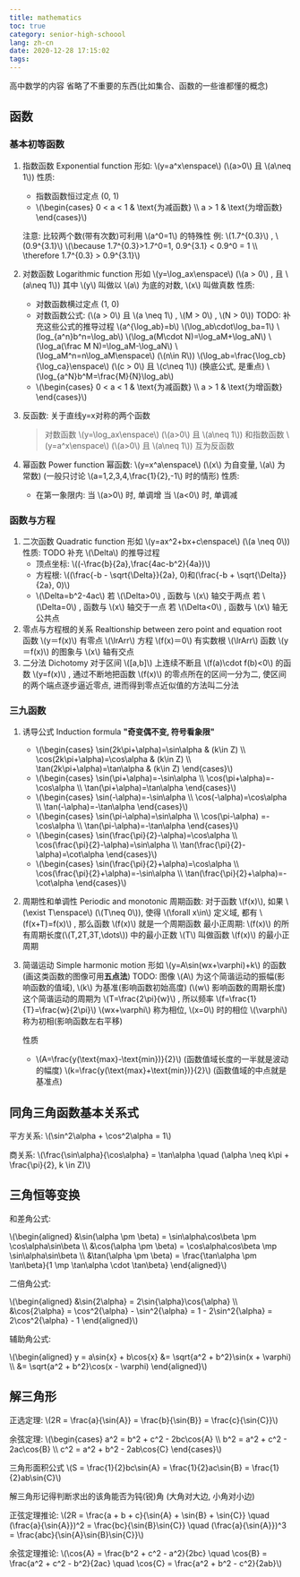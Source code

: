 ```yaml
---
title: mathematics
toc: true
category: senior-high-schoool
lang: zh-cn
date: 2020-12-28 17:15:02
tags:
---
```


高中数学的内容
省略了不重要的东西(比如集合、函数的一些谁都懂的概念)

<!-- more -->

## 函数

### 基本初等函数

1. 指数函数 Exponential function 
   形如: \\(y=a^x\enspace\\) (\\(a>0\\) 且 \\(a\neq 1\\))
   性质:
   * 指数函数恒过定点 (0, 1)
   * \\(\begin{cases} 0 < a < 1 & \text{为减函数} \\\ a > 1 & \text{为增函数} \end{cases}\\)
   
   注意: 比较两个数(带有次数)可利用 \\(a^0=1\\) 的特殊性
   例: \\(1.7^{0.3}\\) , \\(0.9^{3.1}\\)
   \\(\because 1.7^{0.3}>1.7^0=1, 0.9^{3.1} < 0.9^0 = 1 \\\ \therefore 1.7^{0.3} > 0.9^{3.1}\\)
2. 对数函数 Logarithmic function 
   形如 \\(y=\log_ax\enspace\\) (\\(a > 0\\) , 且 \\(a\neq 1\\))
   其中 \\(y\\) 叫做以 \\(a\\) 为底的对数, \\(x\\) 叫做真数
   性质:
   * 对数函数横过定点 (1, 0)
   * 对数函数公式: (\\(a > 0\\) 且 \\(a \neq 1\\) , \\(M > 0\\) , \\(N > 0\\)) TODO: 补充这些公式的推导过程
     \\(a^{\log_ab}=b\\)
     \\(\log_ab\cdot\log_ba=1\\)
     \\(log_{a^n}b^n=\log_ab\\)
     \\(\log_a(M\cdot N)=\log_aM+\log_aN\\)
     \\(\log_a(\frac M N)=\log_aM-\log_aN\\)
     \\(\log_aM^n=n\log_aM\enspace\\) (\\(n\in R\\))
     \\(\log_ab=\frac{\log_cb}{\log_ca}\enspace\\) (\\(c > 0\\) 且 \\(c\neq 1\\)) (换底公式, 是重点)
     \\(\log_{a^N}b^M=\frac{M}{N}\log_ab\\)
   * \\(\begin{cases} 0 < a < 1 & \text{为减函数} \\\ a > 1 & \text{为增函数} \end{cases}\\)
3. 反函数: 关于直线y=x对称的两个函数
   > 对数函数 \\(y=\log_ax\enspace\\) (\\(a>0\\) 且 \\(a\neq 1\\))
     和指数函数 \\(y=a^x\enspace\\) (\\(a>0\\) 且 \\(a\neq 1\\))
     互为反函数
4. 幂函数 Power function
   幂函数: \\(y=x^a\enspace\\) (\\(x\\) 为自变量, \\(a\\) 为常数)
   (一般只讨论 \\(a=1,2,3,4,\frac{1}{2},-1\\) 时的情形)
   性质:
   * 在第一象限内:
     当 \\(a>0\\) 时, 单调增
     当 \\(a<0\\) 时, 单调减

### 函数与方程

1. 二次函数 Quadratic function
   形如 \\(y=ax^2+bx+c\enspace\\) (\\(a \neq 0\\))
   性质: TODO 补充 \\(\Delta\\) 的推导过程
   * 顶点坐标: \\((-\frac{b}{2a},\frac{4ac-b^2}{4a})\\)
   * 方程根: \\((\frac{-b - \sqrt{\Delta}}{2a}, 0)和(\frac{-b + \sqrt{\Delta}}{2a}, 0)\\)
   * \\(\Delta=b^2-4ac\\)
     若 \\(\Delta>0\\) , 函数与 \\(x\\) 轴交于两点
     若 \\(\Delta=0\\) , 函数与 \\(x\\) 轴交于一点
     若 \\(\Delta<0\\) , 函数与 \\(x\\) 轴无公共点
2. 零点与方程根的关系 Realtionship between zero point and equation root
   函数 \\(y＝f(x)\\) 有零点 \\(\lrArr\\) 方程 \\(f(x)＝0\\) 有实数根 \\(\lrArr\\) 函数 \\(y＝f(x)\\) 的图象与 \\(x\\) 轴有交点
3. 二分法 Dichotomy
   对于区间 \\([a,b]\\) 上连续不断且 \\(f(a)\cdot f(b)<0\\) 的函数 \\(y=f(x)\\) ,
   通过不断地把函数 \\(f(x)\\) 的零点所在的区间一分为二,
   使区间的两个端点逐步逼近零点, 进而得到零点近似值的方法叫二分法

### 三九函数

1. 诱导公式 Induction formula
   **"奇变偶不变, 符号看象限"**
   * \\(\begin{cases} \sin(2k\pi+\alpha)=\sin\alpha & (k\in Z) \\\ \cos(2k\pi+\alpha)=\cos\alpha & (k\in Z) \\\ \tan(2k\pi+\alpha)=\tan\alpha & (k\in Z) \end{cases}\\)
   * \\(\begin{cases} \sin(\pi+\alpha)=-\sin\alpha \\\ \cos(\pi+\alpha)=-\cos\alpha \\\ \tan(\pi+\alpha)=\tan\alpha \end{cases}\\)
   * \\(\begin{cases} \sin(-\alpha)=-\sin\alpha \\\ \cos(-\alpha)=\cos\alpha \\\ \tan(-\alpha)=-\tan\alpha \end{cases}\\)
   * \\(\begin{cases} \sin(\pi-\alpha)=\sin\alpha \\\ \cos(\pi-\alpha) =-\cos\alpha \\\ \tan(\pi-\alpha)=-\tan\alpha \end{cases}\\)
   * \\(\begin{cases} \sin(\frac{\pi}{2}-\alpha)=\cos\alpha \\\ \cos(\frac{\pi}{2}-\alpha)=\sin\alpha \\\ \tan(\frac{\pi}{2}-\alpha)=\cot\alpha \end{cases}\\)
   * \\(\begin{cases} \sin(\frac{\pi}{2}+\alpha)=\cos\alpha \\\ \cos(\frac{\pi}{2}+\alpha)=-\sin\alpha \\\ \tan(\frac{\pi}{2}+\alpha)=-\cot\alpha \end{cases}\\)
2. 周期性和单调性 Periodic and monotonic
   周期函数: 对于函数 \\(f(x)\\), 如果 \\(\exist T\enspace\\) (\\(T\neq 0\\)), 使得 \\(\forall x\in\\) 定义域, 都有 \\(f(x+T)=f(x)\\) , 那么函数 \\(f(x)\\) 就是一个周期函数
   最小正周期: \\(f(x)\\) 的所有周期长度(\\(T,2T,3T,\dots\\)) 中的最小正数 \\(T\\) 叫做函数 \\(f(x)\\) 的最小正周期
3. 简谐运动 Simple harmonic motion
   形如 \\(y=A\sin(wx+\varphi)+k\\) 的函数
   (画这类函数的图像可用**五点法**)
   TODO: 图像
   \\(A\\) 为这个简谐运动的振幅(影响函数的值域), \\(k\\) 为基准(影响函数初始高度)
   (\\(w\\) 影响函数的周期长度)这个简谐运动的周期为 \\(T=\frac{2\pi}{w}\\) , 所以频率 \\(f=\frac{1}{T}=\frac{w}{2\pi}\\)
   \\(wx+\varphi\\) 称为相位, \\(x=0\\) 时的相位 \\(\varphi\\) 称为初相(影响函数左右平移)

   性质
   * \\(A=\frac{y(\text{max}-\text{min})}{2}\\) (函数值域长度的一半就是波动的幅度)
     \\(k=\frac{y(\text{max}+\text{min})}{2}\\) (函数值域的中点就是基准点)

## 同角三角函数基本关系式

平方关系: \\(\sin^2\alpha + \cos^2\alpha = 1\\)

商关系: \\(\frac{\sin\alpha}{\cos\alpha} = \tan\alpha \quad (\alpha \neq k\pi + \frac{\pi}{2}, k \in Z)\\)


## 三角恒等变换

和差角公式:

\\(\begin{aligned} &\sin(\alpha \pm \beta) = \sin\alpha\cos\beta \pm \cos\alpha\sin\beta \\\ &\cos(\alpha \pm \beta) = \cos\alpha\cos\beta \mp \sin\alpha\sin\beta \\\ &\tan(\alpha \pm \beta) = \frac{\tan\alpha \pm \tan\beta}{1 \mp \tan\alpha \cdot \tan\beta} \end{aligned}\\)

二倍角公式:

\\(\begin{aligned} &\sin{2\alpha} = 2\sin{\alpha}\cos{\alpha} \\\ &\cos{2\alpha} = \cos^2{\alpha} - \sin^2{\alpha} = 1 - 2\sin^2{\alpha} = 2\cos^2{\alpha} - 1 \end{aligned}\\)

辅助角公式:

\\(\begin{aligned} y = a\sin{x} + b\cos{x} &= \sqrt{a^2 + b^2}\sin(x + \varphi) \\\ &= \sqrt{a^2 + b^2}\cos(x - \varphi) \end{aligned}\\)

## 解三角形

正选定理: \\(2R = \frac{a}{\sin{A}} = \frac{b}{\sin{B}} = \frac{c}{\sin{C}}\\)

余弦定理: \\(\begin{cases} a^2 = b^2 + c^2 - 2bc\cos{A} \\\ b^2 = a^2 + c^2 - 2ac\cos{B} \\\ c^2 = a^2 + b^2 - 2ab\cos{C} \end{cases}\\)

三角形面积公式 \\(S = \frac{1}{2}bc\sin{A} = \frac{1}{2}ac\sin{B} = \frac{1}{2}ab\sin{C}\\)

解三角形记得判断求出的该角能否为钝(锐)角 (大角对大边, 小角对小边)

正弦定理推论: \\(2R = \frac{a + b + c}{\sin{A} + \sin{B} + \sin{C}} \quad (\frac{a}{\sin{A}})^2 = \frac{bc}{\sin{B}\sin{C}} \quad (\frac{a}{\sin{A}})^3 = \frac{abc}{\sin{A}\sin{B}\sin{C}}\\)

余弦定理推论: \\(\cos{A} = \frac{b^2 + c^2 - a^2}{2bc} \quad \cos{B} = \frac{a^2 + c^2 - b^2}{2ac} \quad \cos{C} = \frac{a^2 + b^2 - c^2}{2ab}\\)